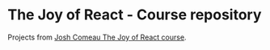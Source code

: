 # The Joy of React - Course repository

Projects from [Josh Comeau The Joy of React course](https://www.thejoyofreact.com/).